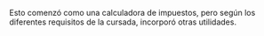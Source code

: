 Esto comenzó como una calculadora de impuestos, pero según los diferentes requisitos de la cursada, incorporó otras utilidades.
